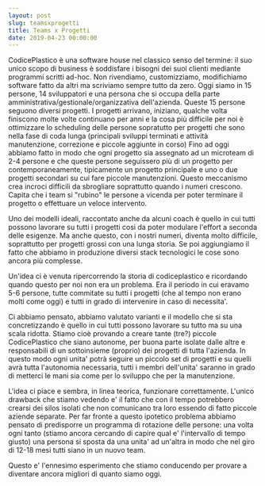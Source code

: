 ```yaml
---
layout: post
slug: teamsxprogetti
title: Teams x Progetti
date: 2019-04-23 00:00:00
---
```


CodicePlastico è una software house nel classico senso del termine: il suo unico scopo di business è soddisfare i bisogni dei suoi clienti mediante programmi scritti ad-hoc. Non rivendiamo, customizziamo, modifichiamo software fatto da altri ma scriviamo sempre tutto da zero.
Oggi siamo in 15 persone, 14 sviluppatori e una persona che si occupa della parte amministrativa/gestionale/organizzativa dell'azienda.
Queste 15 persone seguono diversi progetti.
I progetti arrivano, iniziano, qualche volta finiscono molte volte continuano per anni e la cosa più difficile per noi è ottimizzare lo scheduling delle persone sopratutto per progetti che sono nella fase di coda lunga (principali sviluppi terminati e attività manutenzione, correzione e piccole aggiunte in corso)
Fino ad oggi abbiamo fatto in modo che ogni progetto sia assegnato ad un microteam di 2-4 persone e che queste persone seguissero più di un progetto per contemporaneamente, tipicamente un progetto principale e uno o due progetti secondari su cui fare piccole manutenzioni.
Questo meccanismo crea incroci difficili da sbrogliare soprattutto quando i numeri crescono. Capita che i team si "rubino" le persone a vicenda per poter terminare il progetto o effettuare un veloce intervento.

Uno dei modelli ideali, raccontato anche da alcuni coach è quello in cui tutti possono lavorare su tutti i progetti cosi da poter modulare l'effort a seconda delle esigenze. Ma anche questo, con i nostri numeri, diventa molto difficile, soprattutto per progetti grossi con una lunga storia.
Se poi aggiungiamo il fatto che abbiamo in produzione diversi stack tecnologici le cose sono ancora più complesse.

Un'idea ci è venuta ripercorrendo la storia di codiceplastico e ricordando quando questo per noi non era un problema. Era il periodo in cui eravamo 5-6 persone, tutte commitate su tutti i progetti (che al tempo non erano molti come oggi) e tutti in grado di intervenire in caso di necessita'.

Ci abbiamo pensato, abbiamo valutato varianti e il modello che si sta concretizzando è quello in cui tutti possono lavorare su tutto ma su una scala ridotta.
Stiamo cioè provando a creare tante (tre?) piccole CodicePlastico che siano autonome, per buona parte isolate dalle altre e responsabili di un sottoinsieme (proprio) dei progetti di tutta l'azienda.
In questo modo ogni unita' potrà seguire un piccolo set di progetti e su quelli avrà tutta l'autonomia necessaria, tutti i membri dell'unita' saranno in grado di metterci le mani sia come per lo sviluppo che per la manutenzione.

L'idea ci piace e sembra, in linea teorica, funzionare correttamente. L'unico drawback che stiamo vedendo e' il fatto che con il tempo potrebbero crearsi dei silos isolati che non comunicano tra loro essendo di fatto piccole aziende separate. Per far fronte a questo ipotetico problema abbiamo pensato di predisporre un programma di rotazione delle persone: una volta ogni tanto (stiamo ancora cercando di capire qual e' l'intervallo di tempo giusto) una persona si sposta da una unita' ad un'altra in modo che nel giro di 12-18 mesi tutti siano in un nuovo team.

Questo e' l'ennesimo esperimento che stiamo conducendo per provare a diventare ancora migliori di quanto siamo oggi.